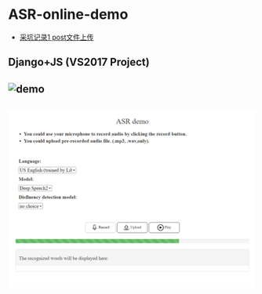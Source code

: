 # ASR-online-demo

- [采坑记录1 post文件上传](https://blog.csdn.net/dhj_tsukuba/article/details/112167117)

## Django+JS (VS2017 Project)

## ![demo](https://media.giphy.com/media/GiVhZFsRwYHs0ygnPM/giphy.gif)

## ![](preview.PNG)
